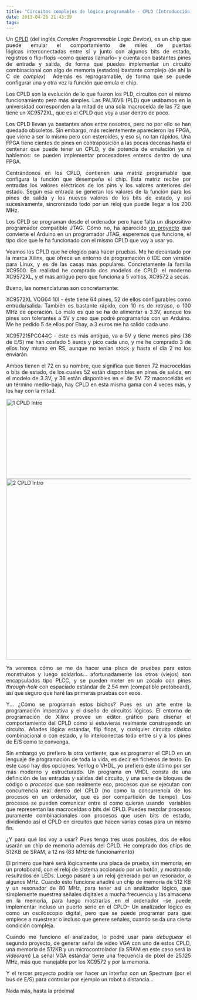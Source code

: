 ```yaml
---
title: "Circuitos complejos de lógica programable - CPLD (Introducción)"
date: 2013-04-26 21:43:39
tags: 
---
```

<p style="text-align: justify;">Un <a href="http://es.wikipedia.org/wiki/CPLD" target="_blank">CPLD</a> (del inglés <em>Complex Programmable Logic Device</em>), es un chip que puede emular el comportamiento de miles de puertas lógicas interconectadas entre sí y junto con algunos bits de estado, registros o flip-flops –como quieras llamarlo– y cuenta con bastantes pines de entrada y salida, de forma que puedes implementar un circuito combinacional con algo de memoria (estados) bastante complejo (de ahí la C de <em>complex</em>)  Además es reprogramable, de forma que se puede configurar una y otra vez la función que emula el chip.</p>
<p style="text-align: justify;">Los CPLD son la evolución de lo que fueron los PLD, circuitos con el mismo funcionamiento pero más simples. Las PAL16V8 (PLD) que usábamos en la universidad corresponden a la mitad de una sola macrocelda de las 72 que tiene un XC9572XL, que es el CPLD que voy a usar dentro de poco.</p>
<p style="text-align: justify;">Los CPLD llevan ya bastantes años entre nosotros, pero no por ello se han quedado obsoletos. Sin embargo, más recientemente aparecieron las FPGA, que viene a ser lo mismo pero con esteroides, y eso sí, no tan rápidos. Una FPGA tiene cientos de pines en contraposición a las pocas decenas hasta el centenar que puede tener un CPLD, y de potencia de emulación ya ni hablemos: se pueden implementar procesadores enteros dentro de una FPGA.</p>
<p style="text-align: justify;">Centrándonos en los CPLD, contienen una matriz programable que configura la función que desempeña el chip. Esta matriz recibe por entradas los valores eléctricos de los pins y los valores anteriores del estado. Según esa entrada se generan los valores de la función para los pines de salida y los nuevos valores de los bits de estado, y así sucesivamente, sincronizado todo por un reloj que puede llegar a los 200 MHz.</p>
<p style="text-align: justify;">Los CPLD se programan desde el ordenador pero hace falta un dispositivo programador compatible JTAG. Cómo no, ha aparecido <a href="https://github.com/sowbug/JTAGWhisperer" target="_blank">un proyecto</a> que convierte el Arduino en un programador JTAG, esperemos que funcione, el tipo dice que le ha funcionado con el mismo CPLD que voy a usar yo.</p>
<p style="text-align: justify;">Veamos los CPLD que he elegido para hacer pruebas. Me he decantado por la marca Xilinx, que ofrece un entorno de programación o IDE con versión para Linux, y es de las casas más populares. Concretamente la familia XC9500. En realidad he comprado dos modelos de CPLD: el moderno XC9572XL, y el más antiguo pero que funciona a 5 voltios, XC9572 a secas.</p>
<p style="text-align: justify;">Bueno, las nomenclaturas son concretamente:</p>
<p style="text-align: justify;">XC9572XL VQG64 10I - éste tiene 64 pines, 52 de ellos configurables como entrada/salida. También es bastante rápido, con 10 ns de retraso, o 100 MHz de operación. Lo malo es que se ha de alimentar a 3.3V, aunque los pines son tolerantes a 5V y creo que podré programarlos con un Arduino. Me he pedido 5 de ellos por Ebay, a 3 euros me ha salido cada uno.</p>
<p style="text-align: justify;">XC957215PCG44C - éste es más antiguo, va a 5V y tiene menos pins (36 de E/S) me han costado 5 euros y pico cada uno, y me he comprado 3 de ellos hoy mismo en RS, aunque no tenían stock y hasta el día 2 no los enviarán.</p>
<p style="text-align: justify;">Ambos tienen el 72 en su nombre, que significa que tienen 72 macroceldas o bits de estado, de los cuales 52 están disponibles en pines de salida, en el modelo de 3.3V, y 36 están disponibles en el de 5V. 72 macroceldas es un término medio-bajo, hay CPLD en esta misma gama con 4 veces más, y los hay con la mitad.</p>
<p style="text-align: justify;"><a href="http://yombo.org/wp-content/uploads/2013/04/1-CPLD-Intro1.jpg"><img class="aligncenter size-large wp-image-587" alt="1 CPLD Intro" src="http://yombo.org/wp-content/uploads/2013/04/1-CPLD-Intro1-1024x358.jpg" width="625" height="218" /></a><a href="http://yombo.org/wp-content/uploads/2013/04/2-CPLD-Intro.jpg"><img class="aligncenter size-large wp-image-588" alt="2 CPLD Intro" src="http://yombo.org/wp-content/uploads/2013/04/2-CPLD-Intro-1024x809.jpg" width="625" height="493" /></a></p>
<p style="text-align: justify;">Ya veremos cómo se me da hacer una placa de pruebas para estos monstruitos y luego soldarlos... afortunadamente los otros (viejos) son encapsulados tipo PLCC, y se pueden meter en un zócalo con pines <em>through-hole</em> con espaciado estándar de 2.54 mm (compatible protoboard), así que seguro que haré las primeras pruebas con esos.</p>
<p style="text-align: justify;">Y... ¿Cómo se programan estos bichos? Pues es un arte entre la programación imperativa y el diseño de circuitos lógicos. El entorno de programación de Xilinx provee un editor gráfico para diseñar el comportamiento del CPLD como si estuvieras realmente construyendo un circuito. Añades lógica estándar, flip flops, y cualquier circuito clásico combinacional o con estado, y lo interconectas todo entre sí y a los pines de E/S como te convenga.</p>
<p style="text-align: justify;">Sin embargo yo prefiero la otra vertiente, que es programar el CPLD en un lenguaje de programación de toda la vida, es decir en ficheros de texto. En este caso hay dos opciones: Verilog o VHDL, yo prefiero éste último por ser más moderno y estructurado. Un programa en VHDL consta de una definición de las entradas y salidas del circuito, y una serie de bloques de código o <em>procesos</em> que son realmente eso, procesos que se ejecutan con concurrencia real dentro del CPLD (no como la concurrencia de los procesos en un ordenador, que es por compartición de tiempo). Los procesos se pueden comunicar entre sí como quieran usando  variables que representan las macroceldas o bits del CPLD. Puedes mezclar procesos puramente combinacionales con procesos que usen bits de estado, dividiendo así el CPLD en circuitos que hacen varias cosas para un mismo fin.</p>
<p style="text-align: justify;">¿Y para qué los voy a usar? Pues tengo tres usos posibles, dos de ellos usarán un chip de memoria además del CPLD. He comprado dos chips de 512KB de SRAM, a 12 ns (83 MHz de funcionamento)</p>
<p style="text-align: justify;">El primero que haré será lógicamente una placa de prueba, sin memoria, en un protoboard, con el reloj de sistema accionado por un botón, y mostrando resultados en LEDs. Luego pasaré a un reloj generado por un resonador, a algunos MHz. Cuando esto funcione añadiré un chip de memoria de 512 KB y un resonador de 80 MHz, para tener así un analizador lógico, que simplemente muestrea señales digitales a mucha frecuencia y las almacena en la memoria, para luego mostrarlas en el ordenador –se puede implementar incluso un puerto serie en el CPLD– Un analizador lógico es como un osciloscopio digital, pero que se puede programar para que empiece a muestrear o incluso que genere señales, cuando se da una cierta condición compleja.</p>
<p style="text-align: justify;">Cuando me funcione el analizador, lo podré usar para <em>debuguear</em> el segundo proyecto, de generar señal de vídeo VGA con uno de estos CPLD, una memoria de 512KB y un microcontrolador (la SRAM en este caso será la <em>videoram</em>) La señal VGA estándar tiene una frecuencia de píxel de 25.125 MHz, más que manejable por los XC9572 y por la memoria.</p>
<p style="text-align: justify;">Y el tercer proyecto podría ser hacer un interfaz con un Spectrum (por el bus de E/S) para controlar por ejemplo un robot a distancia...</p>
<p style="text-align: justify;">Nada más, hasta la próxima!</p>